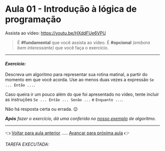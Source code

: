 # Aula 01 - Introdução à lógica de programação

Assista ao vídeo: https://youtu.be/HXddFUe6VPU

> É **#fundamental** que você assista ao vídeo. É **#opcional** _(embora bem interessante)_ que você faça o exercício.

---

#### _Exercício:_

Descreva um algoritmo para representar sua rotina matinal, a partir do momento em que você acorda. Use ao menos duas vezes a expressão `Se ... Então ...`. 

Caso queira ir um pouco além do que foi apresentado no vídeo, tente incluir as instruções `Se ... Então ... Senão ...` e `Enquanto ...`. 

Não há resposta certa ou errada. :wink:

_**Após** fazer o exercício, dá uma conferida no [nosso exemplo](resolucao.md) de algoritmo._ 

---

:point_left: [Voltar para aula anterior](../aula00/aula.md) ..... [Avançar para próxima aula](../aula02/aula.md) :point_right:

*TAREFA EXECUTADA:*

